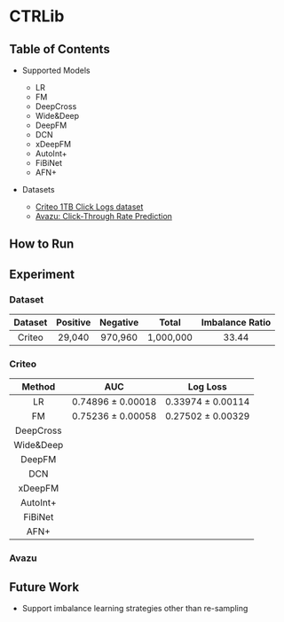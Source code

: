 # CTRLib

## Table of Contents
* Supported Models
  * LR
  * FM
  * DeepCross
  * Wide&Deep
  * DeepFM
  * DCN
  * xDeepFM
  * AutoInt+
  * FiBiNet
  * AFN+

* Datasets
  * [Criteo 1TB Click Logs dataset](https://ailab.criteo.com/download-criteo-1tb-click-logs-dataset/)
  * [Avazu: Click-Through Rate Prediction](https://www.kaggle.com/c/avazu-ctr-prediction/data)


## How to Run



## Experiment
### Dataset
| Dataset | Positive | Negative| Total | Imbalance Ratio|
| :------:| :------: | :------:| :------:| :------:|
| Criteo |  29,040 | 970,960 | 1,000,000| 33.44 |

### Criteo
|   Method  | AUC | Log Loss |
|:---------:|:---:|:--------:|
|     LR    |  0.74896 &pm; 0.00018 |     0.33974 &pm; 0.00114     |
|     FM    |  0.75236 &pm; 0.00058   |   0.27502 &pm; 0.00329       |
| DeepCross |     |          |
| Wide&Deep |     |          |
|   DeepFM  |     |          |
|    DCN    |     |          |
|  xDeepFM  |     |          |
|  AutoInt+ |     |          |
|  FiBiNet  |     |          |
|    AFN+   |     |          |

### Avazu


## Future Work

* Support imbalance learning strategies other than re-sampling
